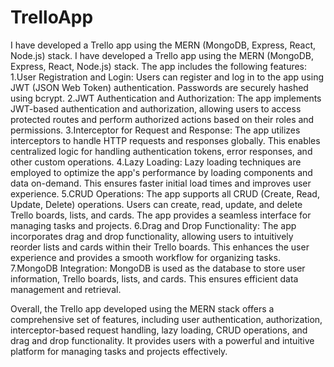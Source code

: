 # TrelloApp
I have developed a Trello app using the MERN (MongoDB, Express, React, Node.js) stack.
I have developed a Trello app using the MERN (MongoDB, Express, React, Node.js) stack. The app includes the following features:
1.User Registration and Login: Users can register and log in to the app using JWT (JSON Web Token) authentication. Passwords are securely hashed using bcrypt.
2.JWT Authentication and Authorization: The app implements JWT-based authentication and authorization, allowing users to access protected routes and perform authorized actions based on their roles and permissions.
3.Interceptor for Request and Response: The app utilizes interceptors to handle HTTP requests and responses globally. This enables centralized logic for handling authentication tokens, error responses, and other custom operations.
4.Lazy Loading: Lazy loading techniques are employed to optimize the app's performance by loading components and data on-demand. This ensures faster initial load times and improves user experience.
5.CRUD Operations: The app supports all CRUD (Create, Read, Update, Delete) operations. Users can create, read, update, and delete Trello boards, lists, and cards. The app provides a seamless interface for managing tasks and projects.
6.Drag and Drop Functionality: The app incorporates drag and drop functionality, allowing users to intuitively reorder lists and cards within their Trello boards. This enhances the user experience and provides a smooth workflow for organizing tasks.
7.MongoDB Integration: MongoDB is used as the database to store user information, Trello boards, lists, and cards. This ensures efficient data management and retrieval.

Overall, the Trello app developed using the MERN stack offers a comprehensive set of features, including user authentication, authorization, interceptor-based request handling, lazy loading, CRUD operations, and drag and drop functionality. It provides users with a powerful and intuitive platform for managing tasks and projects effectively.
